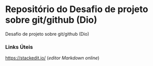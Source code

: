 # Repositório do Desafio de projeto sobre git/github (Dio)
Desafio de projeto sobre git/github (Dio)

### Links Úteis 
https://stackedit.io/ (_editor Markdown online_)

